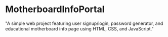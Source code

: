 # MotherboardInfoPortal
"A simple web project featuring user signup/login, password generator, and educational motherboard info page using HTML, CSS, and JavaScript."
